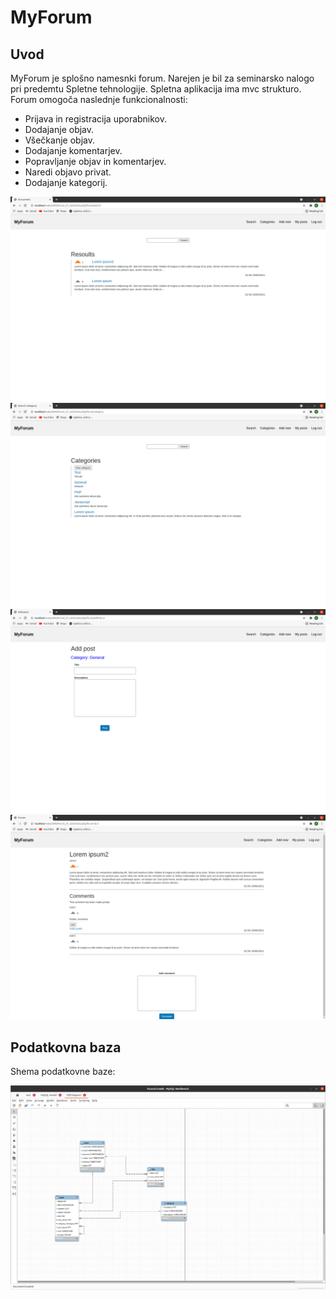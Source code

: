 # MyForum

## Uvod

MyForum je splošno namesnki forum. Narejen je bil za seminarsko nalogo pri predemtu Spletne tehnologije. Spletna aplikacija ima mvc strukturo. Forum omogoča naslednje funkcionalnosti:
* Prijava in registracija uporabnikov.
* Dodajanje objav.
* Všečkanje objav.
* Dodajanje komentarjev.
* Popravljanje objav in komentarjev.
* Naredi objavo privat.
* Dodajanje kategorij.

![search](Pictures/search.png "search")
![category](Pictures/category.png "category")
![add](Pictures/add.png "add")
![content](Pictures/content.png "content")

## Podatkovna baza
Shema podatkovne baze:

![PB](Pictures/pb.png "PB")
